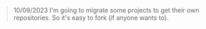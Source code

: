 > 10/09/2023 I'm going to migrate some projects to get their own repositories. So it's easy to fork (if anyone wants to).
